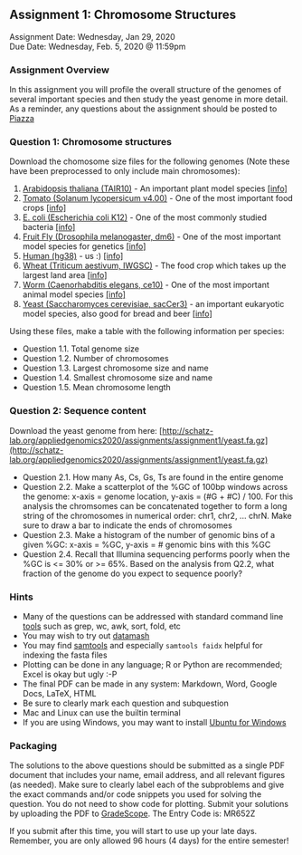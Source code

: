 ## Assignment 1: Chromosome Structures
Assignment Date: Wednesday, Jan 29, 2020 <br>
Due Date: Wednesday, Feb. 5, 2020 @ 11:59pm <br>

### Assignment Overview

In this assignment you will profile the overall structure of the genomes of several important species and then study the yeast genome in more detail.
As a reminder, any questions about the assignment should be posted to [Piazza](https://piazza.com/class/k5vn2kkfo8g6n7)

### Question 1: Chromosome structures

Download the chomosome size files for the following genomes (Note these have been preprocessed to only include main chromosomes):

1. [Arabidopsis thaliana (TAIR10)](http://schatz-lab.org/appliedgenomics2020/assignments/assignment1/TAIR10.chrom.sizes) - An important plant model species [[info]](https://en.wikipedia.org/wiki/Arabidopsis_thaliana)
2. [Tomato (Solanum lycopersicum v4.00)](http://schatz-lab.org/appliedgenomics2020/assignments/assignment1/tomato.chrom.sizes) - One of the most important food crops [[info]](https://en.wikipedia.org/wiki/Tomato)
3. [E. coli (Escherichia coli K12)](http://schatz-lab.org/appliedgenomics2020/assignments/assignment1/ecoli.chrom.sizes) - One of the most commonly studied bacteria [[info]](https://en.wikipedia.org/wiki/Escherichia_coli)
4. [Fruit Fly (Drosophila melanogaster, dm6)](http://schatz-lab.org/appliedgenomics2020/assignments/assignment1/dm6.chrom.sizes) - One of the most important model species for genetics [[info]](https://en.wikipedia.org/wiki/Drosophila_melanogaster)
5. [Human (hg38)](http://schatz-lab.org/appliedgenomics2020/assignments/assignment1/hg38.chrom.sizes) - us :) [[info]](https://en.wikipedia.org/wiki/Homo_sapiens)
6. [Wheat (Triticum aestivum, IWGSC)](http://schatz-lab.org/appliedgenomics2020/assignments/assignment1/wheat.chrom.sizes) - The food crop which takes up the largest land area [[info]](https://en.wikipedia.org/wiki/Wheat)
7. [Worm (Caenorhabditis elegans, ce10)](http://schatz-lab.org/appliedgenomics2020/assignments/assignment1/ce10.chrom.sizes) - One of the most important animal model species [[info]](https://en.wikipedia.org/wiki/Caenorhabditis_elegans)
8. [Yeast (Saccharomyces cerevisiae, sacCer3)](http://schatz-lab.org/appliedgenomics2020/assignments/assignment1/yeast.chrom.sizes) - an important eukaryotic model species, also good for bread and beer [[info]](https://en.wikipedia.org/wiki/Saccharomyces_cerevisiae)

Using these files, make a table with the following information per species:

- Question 1.1. Total genome size
- Question 1.2. Number of chromosomes
- Question 1.3. Largest chromosome size and name
- Question 1.4. Smallest chromosome size and name
- Question 1.5. Mean chromosome length


### Question 2: Sequence content

Download the yeast genome from here: [http://schatz-lab.org/appliedgenomics2020/assignments/assignment1/yeast.fa.gz](http://schatz-lab.org/appliedgenomics2020/assignments/assignment1/yeast.fa.gz)

- Question 2.1. How many As, Cs, Gs, Ts are found in the entire genome
- Question 2.2. Make a scatterplot of the %GC of 100bp windows across the genome: x-axis = genome location, y-axis = (#G + #C) / 100. For this analysis the chromsomes can be concatenated together to form a long string of the chromosomes in numerical order: chr1, chr2, ... chrN. Make sure to draw a bar to indicate the ends of chromosomes
- Question 2.3. Make a histogram of the number of genomic bins of a given %GC: x-axis = %GC, y-axis = # genomic bins with this %GC
- Question 2.4. Recall that Illumina sequencing performs poorly when the %GC is <= 30% or >= 65%. Based on the analysis from Q2.2, what fraction of the genome do you expect to sequence poorly?


### Hints

- Many of the questions can be addressed with standard command line [tools](http://lh3lh3.users.sourceforge.net/biounix.shtml) such as grep, wc, awk, sort, fold, etc
- You may wish to try out [datamash](https://www.gnu.org/software/datamash/)
- You may find [samtools](http://www.htslib.org/) and especially `samtools faidx` helpful for indexing the fasta files
- Plotting can be done in any language; R or Python are recommended; Excel is okay but ugly :-P
- The final PDF can be made in any system: Markdown, Word, Google Docs, LaTeX, HTML
- Be sure to clearly mark each question and subquestion
- Mac and Linux can use the builtin terminal
- If you are using Windows, you may want to install [Ubuntu for Windows](https://tutorials.ubuntu.com/tutorial/tutorial-ubuntu-on-windows#0)


### Packaging

The solutions to the above questions should be submitted as a single PDF document that includes your name, email address, and 
all relevant figures (as needed). Make sure to clearly label each of the subproblems and give the exact commands and/or code snippets you used for 
solving the question. You do not need to show code for plotting. Submit your solutions by uploading the PDF to [GradeScope](https://www.gradescope.com/courses/85808). The Entry Code is: MR652Z 

If you submit after this time, you will start to use up your late days. Remember, you are only allowed 96 hours (4 days) for the entire semester!



